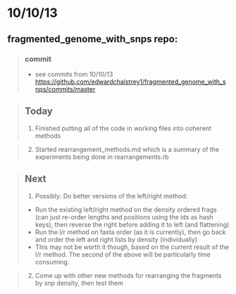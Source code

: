 10/10/13
========================================================

fragmented_genome_with_snps repo:
---------------------------------

>### commit
>- see commits from 10/10/13
>https://github.com/edwardchalstrey1/fragmented_genome_with_snps/commits/master

>## Today
>1. Finished putting all of the code in working files into coherent methods

>2. Started rearrangement_methods.md which is a summary of the experiments being done in rearrangements.rb

>## Next
>1. Possibly: Do better versions of the left/right method:
>  - Run the existing left/right method on the density ordered frags (can just re-order lengths and positions using the ids as hash keys), then reverse the right before adding it to left (and flattening)
>  - Run the l/r method on fasta order (as it is currently), then go back and order the left and right lists by density (individually)
>  - This may not be worth it though, based on the current result of the l/r method. The second of the above will be particularly time consuming.

>2. Come up with other new methods for rearranging the fragments by snp density, then test them
